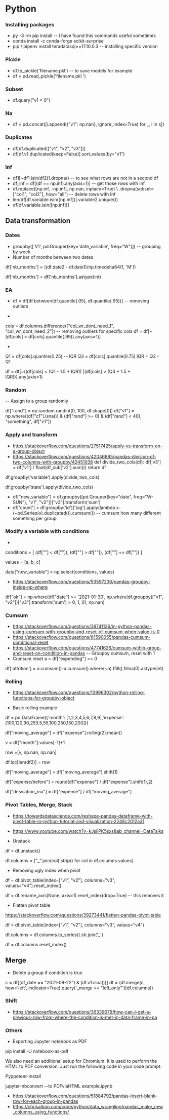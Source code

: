 # Python #

### Installing packages

- py -3 -m pip install -- I have found this commands useful sometimes
- conda install -c conda-forge scikit-surprise
- pip / pipenv install teradatasql==17.10.0.3 -- installing specific version

### Pickle 

- df.to_pickle('filename.pkl') -- to save models for example
- df = pd.read_pickle('filename.pkl ')

### Subset

- df.query("v1 < 0")

### Na

- df = pd.concat([i.append({"v1": np.nan}, ignore_index=True) for _, i in s])

### Duplicates

- df[df.duplicated(["v1", "v2", "v3"])]
- df[df.v1.duplicated(keep=False)].sort_values(by="v1") 

### Inf

- df1[~df1.isin(df2)].dropna() -- to see what rows are not in a second df 
- df_inf = df[(df == np.inf).any(axis=1)] -- get those rows with Inf 
- df.replace([np.inf, -np.inf], np.nan, inplace=True) \ .dropna(subset=["col1", "col2"], how="all") -- delete rows with Inf
- len(df[df.variable.isin([np.inf])].variable2.unique()) 
- df[df.variable.isin([np.inf])]

## Data transformation

### Dates

- groupby(['V1', pd.Grouper(key='date_variable', freq="W")]) -- grouping by week
- Number of months between two dates

df['nb_months'] = ((df.date2 - df.date1)/np.timedelta64(1, 'M'))

df['nb_months'] = df['nb_months'].astype(int)

### EA

- df = df[df.between(df.quantile(.05), df.quantile(.95))] -- removing outliers

- 
cols = df.columns.difference(["col_wr_dont_need_1", "col_wr_dont_need_2"]) -- removing outliers for specific cols
df = df[~(df[cols] > df[cols].quantile(.99)).any(axis=1)]

- 
Q1 = df[cols].quantile(0.25) -- IQR
Q3 = df[cols].quantile(0.75)
IQR = Q3 - Q1

df = df[~((df[cols] < (Q1 - 1.5 * IQR)) |(df[cols] > (Q3 + 1.5 * IQR))).any(axis=1)

### Random

-- Assign to a group randomly

df["rand"] = np.random.randint(0, 100, df.shape[0])
df["v1"] = np.where((df["c1"].isna()) & (df["rand"] >= 0) & (df["rand"] < 40), "something", df["v1"])

### Apply and transform

- https://stackoverflow.com/questions/27517425/apply-vs-transform-on-a-group-object
- https://stackoverflow.com/questions/42046885/pandas-division-of-two-columns-with-groupby/42451038
def divide_two_cols(df):
    df['v3'] = df['v1'] / float(df_sub['v2'].sum())
    return df
    
 df.groupby('variable').apply(divide_two_cols)  

df.groupby('state').apply(divide_two_cols)


- df["new_variable"] = df.groupby([pd.Grouper(key="date", freq="W-SUN"), "v1", "v2"])["v3"].transform('sum')
- df['count'] = df.groupby('id')['tag'].apply(lambda x: (~pd.Series(x).duplicated()).cumsum()) -- cumsum how many different something per group

### Modify a variable with conditions

- 
conditions = [
    (df[""] < df[""]),
    (df[""] > df[""]),
    (df[""] == df[""])
    ]
    
values = [a, b, c] 

data["new_variable"] = np.select(conditions, values)

- https://stackoverflow.com/questions/53597236/pandas-groupby-inside-np-where

df["ok"] = np.where(df["date"] >= '2021-01-30', np.where(df.groupby(["v1", "v2"])["v3"].transform('sum') > 0, 1, 0), np.nan)

### Cumsum

- https://stackoverflow.com/questions/39741136/in-python-pandas-using-cumsum-with-groupby-and-reset-of-cumsum-when-value-is-0
- https://stackoverflow.com/questions/61590055/pandas-cumsum-conditional-reset 
- https://stackoverflow.com/questions/47741626/cumsum-within-group-and-reset-on-condition-in-pandas -- Groupby cumsum, reset with 1 
- Cumsum reset
a = df["expending"] == 0

df['attrition'] = a.cumsum()-a.cumsum().where(~a).ffill().fillna(0).astype(int)

### Rolling

- https://stackoverflow.com/questions/13996302/python-rolling-functions-for-groupby-object

- Basic rolling example

df = pd.DataFrame({'month': [1,2,3,4,5,6,7,8,9],'expense': [100,120,90,253.5,55,100,250,150,200]})

df["moving_average"] = df["expense"].rolling(2).mean()

v = df["month"].values[-1]+1

row =[v, np.nan, np.nan]

df.loc[len(df2)] = row

df["moving_average"] = df["moving_average"].shift(1)

df["expense/before"] = round(df["expense"] / df["expense"].shift(1),2)

df["desviation_ma"] = df["expense"] / df["moving_average"]

### Pivot Tables, Merge, Stack

- https://towardsdatascience.com/reshape-pandas-dataframe-with-pivot-table-in-python-tutorial-and-visualization-2248c2012a31

- https://www.youtube.com/watch?v=kJsiiPK5sxs&ab_channel=DataTalks

- Unstack

df = df.unstack()

df.columns = ["_".join(col).strip() for col in df.columns.values]

- Removing ugly index when pivot

df = df.pivot_table(index=["v1", "v2"], columns="v3", values="v4").reset_index()

df = df.rename_axis(None, axis=1).reset_index(drop=True) -- this removes it

- Flatten pivot table 

https://stackoverflow.com/questions/39273441/flatten-pandas-pivot-table

df = df.pivot_table(index=["v1", "v2"], columns="v3", values="v4")

df.columns = df.columns.to_series().str.join('_')

df = df.columns.reset_index()

## Merge

- Delete a group if condition is true

c = df[(df_date == "2021-09-22") & (df.v1.isna())]
df = (df.merge(c, how='left', indicator=True).query('_merge == "left_only"')[df.columns])


### Shift

- https://stackoverflow.com/questions/36339679/how-can-i-get-a-previous-row-from-where-the-condition-is-met-in-data-frame-in-pa

### Others

- Exporting Jupyter notebook as PDF

pip install -U notebook-as-pdf

We also need an additional setup for Chromium. It is used to perform the HTML to PDF conversion. Just run the following code in your code prompt.

Pyppeteer-install

jupyter-nbconvert --to PDFviaHTML example.ipynb

- https://stackoverflow.com/questions/51884792/pandas-insert-blank-row-for-each-group-in-pandas
- https://chrisalbon.com/code/python/data_wrangling/pandas_make_new_columns_using_functions/ 


